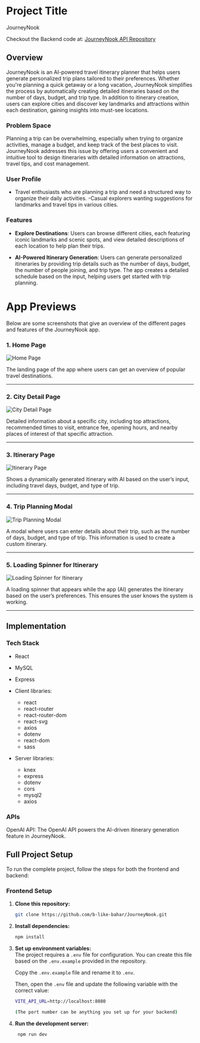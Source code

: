 # Project Title
JourneyNook

Checkout the Backend code at: [JourneyNook API Repository](https://github.com/b-like-bahar/JourneyNook-api)

## Overview

JourneyNook is an AI-powered travel itinerary planner that helps users generate personalized trip plans tailored to their preferences. Whether you're planning a quick getaway or a long vacation, JourneyNook simplifies the process by automatically creating detailed itineraries based on the number of days, budget, and trip type. In addition to itinerary creation, users can explore cities and discover key landmarks and attractions within each destination, gaining insights into must-see locations.

### Problem Space

Planning a trip can be overwhelming, especially when trying to organize activities, manage a budget, and keep track of the best places to visit. JourneyNook addresses this issue by offering users a convenient and intuitive tool to design itineraries with detailed information on attractions, travel tips, and cost management.

### User Profile

- Travel enthusiasts who are planning a trip and need a structured way to organize their daily activities.
-Casual explorers wanting suggestions for landmarks and travel tips in various cities.

### Features

- **Explore Destinations**: Users can browse different cities, each featuring iconic landmarks and scenic spots, and view detailed descriptions of each location to help plan their trips.

- **AI-Powered Itinerary Generation**: Users can generate personalized itineraries by providing trip details such as the number of days, budget, the number of people joining, and trip type. The app creates a detailed schedule based on the input, helping users get started with trip planning.


# App Previews

Below are some screenshots that give an overview of the different pages and features of the JourneyNook app.

### 1. Home Page
![Home Page](./public/app-previews/home-page.png)

The landing page of the app where users can get an overview of popular travel destinations.

---

### 2. City Detail Page
![City Detail Page](./public/app-previews/city-detail-page.png)

Detailed information about a specific city, including top attractions, recommended times to visit, entrance fee, opening hours, and nearby places of interest of that specific attraction.

---

### 3. Itinerary Page
![Itinerary Page](./public/app-previews/itinerary-page.png)

Shows a dynamically generated itinerary with AI based on the user’s input, including travel days, budget, and type of trip.

---

### 4. Trip Planning Modal
![Trip Planning Modal](./public/app-previews/trip-planning-modal.png)

A modal where users can enter details about their trip, such as the number of days, budget, and type of trip. This information is used to create a custom itinerary.

---

### 5. Loading Spinner for Itinerary
![Loading Spinner for Itinerary](./public/app-previews/loading-spinner-for-itinerary.png)

A loading spinner that appears while the app (AI) generates the itinerary based on the user’s preferences. This ensures the user knows the system is working.

---

## Implementation

### Tech Stack
- React
- MySQL
- Express
- Client libraries: 
    - react
    - react-router
    - react-router-dom
    - react-svg 
    - axios
    - dotenv
    - react-dom
    - sass

- Server libraries:
    - knex
    - express
    - dotenv
    - cors
    - mysql2
    - axios

### APIs
OpenAI API: The OpenAI API powers the AI-driven itinerary generation feature in JourneyNook.

## Full Project Setup 
To run the complete project, follow the steps for both the frontend and backend:
### Frontend Setup

1. **Clone this repository:**
   ```bash
   git clone https://github.com/b-like-bahar/JourneyNook.git
   
2. **Install dependencies:**
   ```bash
   npm install

3. **Set up environment variables:**  
   The project requires a `.env` file for configuration. You can create this file based on the `.env.example` provided in the repository. 

   Copy the `.env.example` file and rename it to `.env`.

   Then, open the `.env` file and update the following variable with the correct value:

   ```bash
   VITE_API_URL=http://localhost:8080
   
   (The port number can be anything you set up for your backend)
4. **Run the development server:**
   ```bash
    npm run dev
   

   
   
